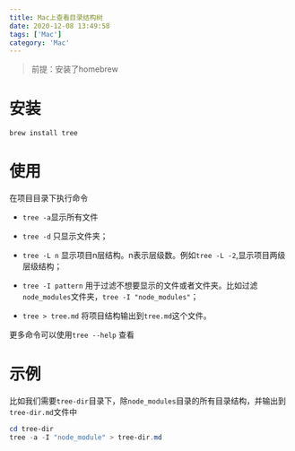 ```yaml
---
title: Mac上查看目录结构树
date: 2020-12-08 13:49:58
tags: ['Mac']
category: 'Mac'
---
```


> 前提：安装了homebrew

# 安装
```shell
brew install tree
```

# 使用

在项目目录下执行命令

* `tree -a`显示所有文件

* `tree -d` 只显示文件夹；
* `tree -L n` 显示项目n层结构。n表示层级数。例如`tree -L -2`,显示项目两级层级结构；
*  `tree -I pattern` 用于过滤不想要显示的文件或者文件夹。比如过滤`node_modules`文件夹，`tree -I "node_modules"`；
* `tree > tree.md` 将项目结构输出到`tree.md`这个文件。

更多命令可以使用`tree --help` 查看

# 示例

比如我们需要`tree-dir`目录下，除`node_modules`目录的所有目录结构，并输出到`tree-dir.md`文件中

```powershell
cd tree-dir
tree -a -I "node_module" > tree-dir.md
```



